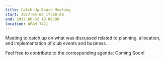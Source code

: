 ```yaml
---
title: Catch-Up Board Meeting
start: 2017-06-02 17:00:00
end: 2017-06-02 18:00:00
location: AP&M 7421
---
```


Meeting to catch up on what was discussed related to planning, allocation,  
and implementation of club events and business.

Feel free to contribute to the corresponding agenda: Coming Soon!
